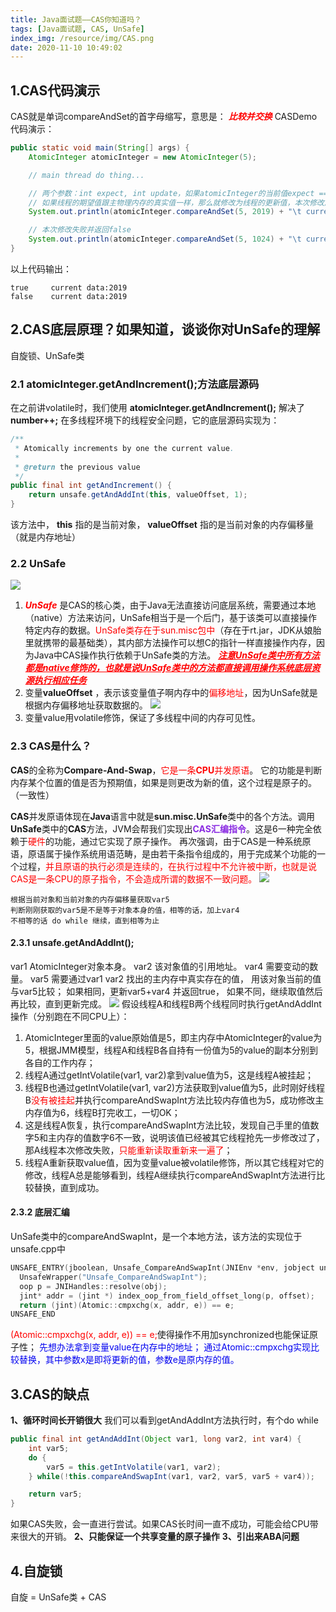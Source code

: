 ```yaml
---
title: Java面试题——CAS你知道吗？
tags: [Java面试题, CAS, UnSafe]
index_img: /resource/img/CAS.png
date: 2020-11-10 10:49:02
---
```


## 1.CAS代码演示
CAS就是单词compareAndSet的首字母缩写，意思是： ***<font color=#FF000>比较并交换</font>***
CASDemo代码演示：
```java
public static void main(String[] args) {
    AtomicInteger atomicInteger = new AtomicInteger(5);

    // main thread do thing...

    // 两个参数：int expect, int update，如果atomicInteger的当前值expect == 5，那么就将atomicInteger的值改为update
    // 如果线程的期望值跟主物理内存的真实值一样，那么就修改为线程的更新值，本次修改成功并返回true
    System.out.println(atomicInteger.compareAndSet(5, 2019) + "\t current data:" + atomicInteger.get());

    // 本次修改失败并返回false
    System.out.println(atomicInteger.compareAndSet(5, 1024) + "\t current data:" + atomicInteger.get());
}
```
以上代码输出：
```text
true	 current data:2019
false	 current data:2019
```

## 2.CAS底层原理？如果知道，谈谈你对UnSafe的理解
自旋锁、UnSafe类

### 2.1 atomicInteger.getAndIncrement();方法底层源码
在之前讲volatile时，我们使用 **atomicInteger.getAndIncrement();** 解决了 **number++;** 在多线程环境下的线程安全问题，它的底层源码实现为：
```java
/**
 * Atomically increments by one the current value.
 *
 * @return the previous value
 */
public final int getAndIncrement() {
    return unsafe.getAndAddInt(this, valueOffset, 1);
}
```
该方法中， **this** 指的是当前对象， **valueOffset** 指的是当前对象的内存偏移量（就是内存地址）

### 2.2 UnSafe
![](/resource/img/UnSafe.png)
1. ***<font color=#FF000>UnSafe</font>*** 是CAS的核心类，由于Java无法直接访问底层系统，需要通过本地（native）方法来访问，UnSafe相当于是一个后门，基于该类可以直接操作特定内存的数据。<font color=#FF000>UnSafe类存在于sun.misc包中</font>（存在于rt.jar，JDK从娘胎里就携带的最基础类），其内部方法操作可以想C的指针一样直接操作内存，因为Java中CAS操作执行依赖于UnSafe类的方法。
 ***<font color=#FF000><u>注意UnSafe类中所有方法都是native修饰的，也就是说UnSafe类中的方法都直接调用操作系统底层资源执行相应任务</u></font>***
2. 变量**valueOffset** ，表示该变量值子啊内存中的<font color=#FF000>偏移地址</font>，因为UnSafe就是根据内存偏移地址获取数据的。
![](/resource/img/valueOffset.png)
3. 变量value用volatile修饰，保证了多线程中间的内存可见性。

### 2.3 CAS是什么？
**CAS**的全称为**Compare-And-Swap**，<font color=#FF000>它是一条**CPU**并发原语</font>。
它的功能是判断内存某个位置的值是否为预期值，如果是则更改为新的值，这个过程是原子的。（一致性）

**CAS**并发原语体现在**Java**语言中就是**sun.misc.UnSafe**类中的各个方法。调用**UnSafe**类中的**CAS**方法，JVM会帮我们实现出<font color=#8A2BE2>**CAS汇编指令**</font>。这是6一种完全依赖于<font color=#FF000>硬件</font>的功能，通过它实现了原子操作。
再次强调，由于CAS是一种系统原语，原语属于操作系统用语范畴，是由若干条指令组成的，用于完成某个功能的一个过程，<font color=#FF000>并且原语的执行必须是连续的，在执行过程中不允许被中断，也就是说CAS是一条CPU的原子指令，不会造成所谓的数据不一致问题。</font>
![](/resource/img/CAS.png)
```text
根据当前对象和当前对象的内存偏移量获取var5
判断刚刚获取的var5是不是等于对象本身的值，相等的话，加上var4
不相等的话 do while 继续，直到相等为止
```

#### 2.3.1 unsafe.getAndAddInt();
var1 AtomicInteger对象本身。
var2 该对象值的引用地址。
var4 需要变动的数量。
var5 需要通过var1 var2 找出的主内存中真实存在的值，
用该对象当前的值与var5比较；
如果相同，更新var5+var4 并返回true，
如果不同，继续取值然后再比较，直到更新完成。
![](/resource/img/unsafe-getAndAddInt.png)
假设线程A和线程B两个线程同时执行getAndAddInt操作（分别跑在不同CPU上）：
1. AtomicInteger里面的value原始值是5，即主内存中AtomicInteger的value为5，根据JMM模型，线程A和线程B各自持有一份值为5的value的副本分别到各自的工作内存；
2. 线程A通过getIntVolatile(var1, var2)拿到value值为5，这是线程A被挂起；
3. 线程B也通过getIntVolatile(var1, var2)方法获取到value值为5，此时刚好线程B<font color=#FF000>没有被挂起</font>并执行compareAndSwapInt方法比较内存值也为5，成功修改主内存值为6，线程B打完收工，一切OK；
4. 这是线程A恢复，执行compareAndSwapInt方法比较，发现自己手里的值数字5和主内存的值数字6不一致，说明该值已经被其它线程抢先一步修改过了，那A线程本次修改失败，<font color=#FF000>只能重新读取重新来一遍了</font>；
5. 线程A重新获取value值，因为变量value被volatile修饰，所以其它线程对它的修改，线程A总是能够看到，线程A继续执行compareAndSwapInt方法进行比较替换，直到成功。

#### 2.3.2 底层汇编
UnSafe类中的compareAndSwapInt，是一个本地方法，该方法的实现位于unsafe.cpp中
```cpp
UNSAFE_ENTRY(jboolean, Unsafe_CompareAndSwapInt(JNIEnv *env, jobject unsafe, jobject obj, jlong offset, jint e, jint x))
  UnsafeWrapper("Unsafe_CompareAndSwapInt");
  oop p = JNIHandles::resolve(obj);
  jint* addr = (jint *) index_oop_from_field_offset_long(p, offset);
  return (jint)(Atomic::cmpxchg(x, addr, e)) == e;
UNSAFE_END
```
<font color=#FF000>(Atomic::cmpxchg(x, addr, e)) == e;</font>使得操作不用加synchronized也能保证原子性；
<font color=#0000F>
先想办法拿到变量value在内存中的地址；
通过Atomic::cmpxchg实现比较替换，其中参数x是即将更新的值，参数e是原内存的值。
</font>

## 3.CAS的缺点
**1、循环时间长开销很大**
我们可以看到getAndAddInt方法执行时，有个do while
```java
public final int getAndAddInt(Object var1, long var2, int var4) {
    int var5;
    do {
        var5 = this.getIntVolatile(var1, var2);
    } while(!this.compareAndSwapInt(var1, var2, var5, var5 + var4));

    return var5;
}
```
如果CAS失败，会一直进行尝试。如果CAS长时间一直不成功，可能会给CPU带来很大的开销。
**2、只能保证一个共享变量的原子操作**
**3、引出来ABA问题**

## 4.自旋锁
自旋 = UnSafe类 + CAS

